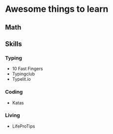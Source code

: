 # Awesome things to learn

## Math

## Skills

### Typing
- 10 Fast Fingers
- Typingclub
- Typelit.io

### Coding
- Katas

### Living
- LifeProTips
 